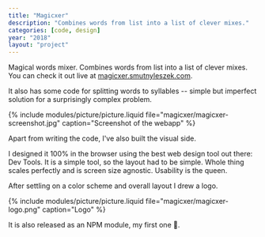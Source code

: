 ```yaml
---
title: "Magicxer"
description: "Combines words from list into a list of clever mixes."
categories: [code, design]
year: "2018"
layout: "project"
---
```


Magical words mixer. Combines words from list into a list of clever mixes. You can check it out live at [magicxer.smutnyleszek.com](http://magicxer.smutnyleszek.com).

It also has some code for splitting words to syllables -- simple but imperfect solution for a surprisingly complex problem.

{% include modules/picture/picture.liquid file="magicxer/magicxer-screenshot.jpg" caption="Screenshot of the webapp" %}

Apart from writing the code, I've also built the visual side.

I designed it 100% in the browser using the best web design tool out there: Dev Tools. It is a simple tool, so the layout had to be simple. Whole thing scales perfectly and is screen size agnostic. Usability is the queen.

After settling on a color scheme and overall layout I drew a logo.

{% include modules/picture/picture.liquid file="magicxer/magicxer-logo.png" caption="Logo" %}

It is also released as an NPM module, my first one 🤘.
